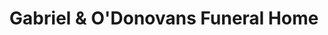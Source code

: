 ---
title: "Gabriel & O'Donovans Funeral Home"
url: /bandon/gabriel-and-odonovans-funeral-home/
shop: funeral directors
---